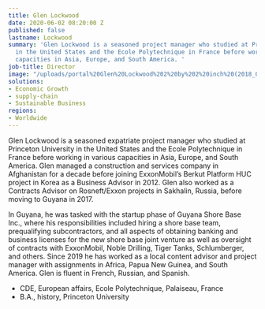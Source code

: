 ```yaml
---
title: Glen Lockwood
date: 2020-06-02 08:20:00 Z
published: false
lastname: Lockwood
summary: 'Glen Lockwood is a seasoned project manager who studied at Princeton University
  in the United States and the Ecole Polytechnique in France before working in various
  capacities in Asia, Europe, and South America. '
job-title: Director
image: "/uploads/portal%20Glen%20Lockwood%202%20by%202%20inch%20(2018_06_01%2022_29_02%20UTC).jpg"
solutions:
- Economic Growth
- supply-chain
- Sustainable Business
regions:
- Worldwide
---
```


Glen Lockwood is a seasoned expatriate project manager who studied at Princeton University in the United States and the Ecole Polytechnique in France before working in various capacities in Asia, Europe, and South America. Glen managed a construction and services company in Afghanistan for a decade before joining ExxonMobil’s Berkut Platform HUC project in Korea as a Business Advisor in 2012. Glen also worked as a Contracts Advisor on Rosneft/Exxon projects in Sakhalin, Russia, before moving to Guyana in 2017.  

In Guyana, he was tasked with the startup phase of Guyana Shore Base Inc., where his responsibilities included hiring a shore base team, prequalifying subcontractors, and all aspects of obtaining banking and business licenses for the new shore base joint venture as well as oversight of contracts with ExxonMobil, Noble Drilling, Tiger Tanks, Schlumberger, and others. Since 2019 he has worked as a local content advisor and project manager with assignments in Africa, Papua New Guinea, and South America. Glen is fluent in French, Russian, and Spanish.   

* CDE, European affairs, Ecole Polytechnique, Palaiseau, France 
* B.A., history, Princeton University 